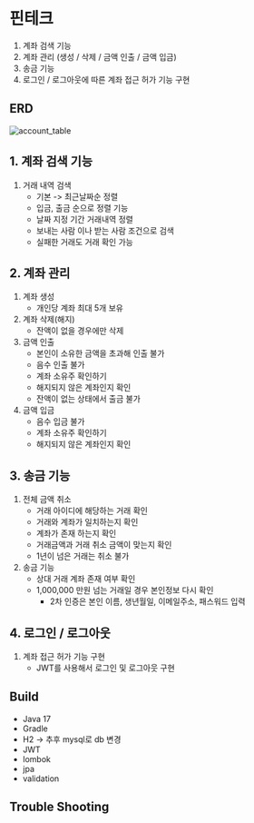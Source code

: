 # 핀테크 
1. 계좌 검색 기능
2. 계좌 관리 (생성 / 삭제 / 금액 인출 / 금액 입금)
3. 송금 기능
4. 로그인 / 로그아웃에 따른 계좌 접근 허가 기능 구현

## ERD

![account_table](https://github.com/ramyo564/Spring-Account-Z/assets/103474568/1f76d527-e8c6-4127-bdac-f8958e16e5f1)


## 1. 계좌 검색 기능
1. 거래 내역 검색 
   - 기본 -> 최근날짜순 정렬
   - 입금, 출금 순으로 정렬 기능
   - 날짜 지정 기간 거래내역 정렬
   - 보내는 사람 이나 받는 사람 조건으로 검색
   - 실패한 거래도 거래 확인 가능
  
## 2. 계좌 관리
1. 계좌 생성
    - 개인당 계좌 최대 5개 보유
2. 계좌 삭제(해지)
    - 잔액이 없을 경우에만 삭제
4. 금액 인출
    - 본인이 소유한 금액을 초과해 인출 불가
    - 음수 인출 불가
    - 계좌 소유주 확인하기
    - 해지되지 않은 계좌인지 확인
    - 잔액이 없는 상태에서 출금 불가
5. 금액 입금
    - 음수 입금 불가
    - 계좌 소유주 확인하기
    - 해지되지 않은 계좌인지 확인
      

## 3. 송금 기능
1. 전체 금액 취소
    - 거래 아이디에 해당하는 거래 확인
    - 거래와 계좌가 일치하는지 확인
    - 계좌가 존재 하는지 확인 
    - 거래금액과 거래 취소 금액이 맞는지 확인
    - 1년이 넘은 거래는 취소 불가
2. 송금 기능
    - 상대 거래 계좌 존재 여부 확인
    - 1,000,000 만원 넘는 거래일 경우 본인정보 다시 확인
      - 2차 인증은 본인 이름, 생년월일, 이메일주소, 패스워드 입력

## 4. 로그인 / 로그아웃
1. 계좌 접근 허가 기능 구현
    - JWT를 사용해서 로그인 및 로그아웃 구현

## Build
- Java 17
- Gradle
- H2 -> 추후 mysql로 db 변경
- JWT
- lombok
- jpa
- validation

## Trouble Shooting
